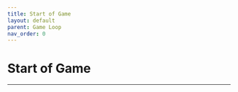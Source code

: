 ```yaml
---
title: Start of Game
layout: default
parent: Game Loop
nav_order: 0
---
```



# Start of Game

----

